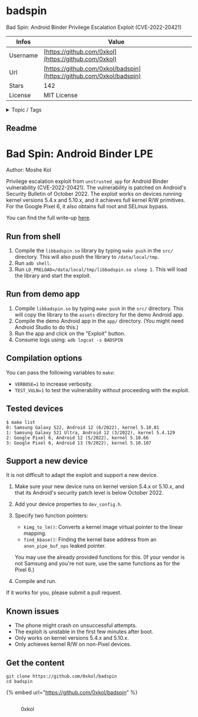 # badspin

Bad Spin: Android Binder Privilege Escalation Exploit (CVE-2022-20421)

| Infos    | Value                                                              |
| -------- | -------------------------------------------------------------------|
| Username | [https://github.com/0xkol](https://github.com/0xkol) |
| Url      | [https://github.com/0xkol/badspin](https://github.com/0xkol/badspin)                                               |
| Stars    | 142                                                          |
| License  | MIT License                                                        |

<details>

<summary>Topic / Tags</summary>



</details>

## Readme

# Bad Spin: Android Binder LPE

Author: Moshe Kol

Privilege escalation exploit from `unstrusted_app` for Android Binder vulnerability (CVE-2022-20421). The vulnerability is patched on Android's Security Bulletin of October 2022. The exploit works on devices running kernel versions 5.4.x and 5.10.x, and it achieves full kernel R/W primitives. For the Google Pixel 6, it also obtains full root and SELinux bypass.

You can find the full write-up [here](https://0xkol.github.io/assets/files/Racing_Against_the_Lock__Exploiting_Spinlock_UAF_in_the_Android_Kernel.pdf).

## Run from shell

1. Compile the `libbadspin.so` library by typing `make push` in the `src/` directory. This will also push the library to `/data/local/tmp`.
2. Run `adb shell`.
3. Run `LD_PRELOAD=/data/local/tmp/libbadspin.so sleep 1`. This will load the library and start the exploit.

## Run from demo app

1. Compile `libbadspin.so` by typing `make push` in the `src/` directory. This will copy the library to the `assets` directory for the demo Android app.
2. Compile the demo Android app in the `app/` directory. (You might need Android Studio to do this.)
3. Run the app and click on the "Exploit" button. 
4. Consume logs using: `adb logcat -s BADSPIN`

## Compilation options

You can pass the following variables to `make`:

- `VERBOSE=1` to increase verbosity.
- `TEST_VULN=1` to test the vulnerability without proceeding with the exploit.

## Tested devices

```
$ make list
0: Samsung Galaxy S22, Android 12 (6/2022), kernel 5.10.81
1: Samsung Galaxy S21 Ultra, Android 12 (3/2022), kernel 5.4.129
2: Google Pixel 6, Android 12 (5/2022), kernel 5.10.66
3: Google Pixel 6, Android 13 (9/2022), kernel 5.10.107
```

## Support a new device

It is not difficult to adapt the exploit and support a new device.

1. Make sure your new device runs on kernel version 5.4.x or 5.10.x, and that its Android's security patch level is below October 2022.
2. Add your device properties to `dev_config.h`.
3. Specify two function pointers:
   * `kimg_to_lm()`: Converts a kernel image virtual pointer to the linear mapping. 
   * `find_kbase()`: Finding the kernel base address from an `anon_pipe_buf_ops` leaked pointer.
   
   You may use the already provided functions for this. (If your vendor is not Samsung and you're not sure, use the same functions as for the Pixel 6.)
4. Compile and run.

If it works for you, please submit a pull request.


## Known issues

* The phone might crash on unsuccessful attempts.
* The exploit is unstable in the first few minutes after boot.
* Only works on kernel versions 5.4.x and 5.10.x.
* Only achieves kernel R/W on non-Pixel devices.



## Get the content

```
git clone https://github.com/0xkol/badspin
cd badspin
```

{% embed url="https://github.com/0xkol/badspin" %}

<figure><img src="https://avatars.githubusercontent.com/u/58270928?v=4" alt=""><figcaption><p>0xkol</p></figcaption></figure>
